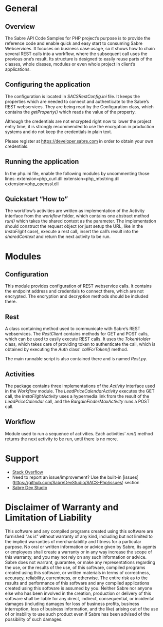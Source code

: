# General
## Overview
The Sabre API Code Samples for PHP project’s purpose is to provide the reference code and enable quick and easy start to consuming Sabre Webservices. It focuses on business case usage, so it shows how to chain several REST calls into a workflow, where the subsequent call uses the previous one’s result. Its structure is designed to easily reuse parts of the classes, whole classes, modules or even whole project in client’s applications.
## Configuring the application
The configuration is located in *SACSRestConfig.ini* file. It keeps the properties which are needed to connect and authenticate to the Sabre’s REST webservices. They are being read by the Configuration class, which contains the *getProperty()* which reads the value of the property.

Although the credentials are not encrypted right now to lower the project entry time, it is strongly recommended to use the encryption in production systems and do not keep the credentials in plain text.

Please register at https://developer.sabre.com in order to obtain your own credentials.

## Running the application
In the php.ini file, enable the following modules by uncommenting those lines:
extension=php_curl.dll
extension=php_mbstring.dll
extension=php_openssl.dll
## Quickstart “How to”
The workflow’s activities are written as implementation of the Activity interface from the *workflow* folder, which contains one abstract method *run()* which takes the shared context as the parameter. The implementation should construct the request object (or just setup the URL, like in the *InstaFlight* case), execute a rest call, insert the call’s result into the *sharedContext* and return the next activity to be run.

# Modules
## Configuration
This module provides configuration of REST webservice calls. It contains the endpoint address and credentials to connect there, which are not encrypted. The encryption and decryption methods should be included there.

## Rest
A class containing method used to communicate with Sabre’s REST webservices. The *RestClient* contains methods for GET and POST calls, which can be used to easily execute REST calls. It uses the *TokenHolder* class, which takes care of providing token to authenticate the call, which is obtained by executing the *Auth* class’ *callForToken()* method.

The main runnable script is also contained there and is named *Rest.py*.

## Activities
The package contains three implementations of the *Activity* interface used in the *Workflow* module. The *LeadPriceCalendarActivity* executes the GET call, the *InstaFlightActivity* uses a hypermedia link from the result of the *LeadPriceCalendar* call, and the *BargainFinderMaxActivity* runs a POST call.

## Workflow
Module used to run a sequence of activities. Each activities’ *run()* method returns the next activity to be run, until there is no more.

# Support

- [Stack Overflow](http://stackoverflow.com/questions/tagged/sabre "Stack Overflow")
- Need to report an issue/improvement? Use the built-in [issues] (https://github.com/SabreDevStudio/SACS-Php/issues) section
- [Sabre Dev Studio](https://developer.sabre.com/)

# Disclaimer of Warranty and Limitation of Liability
This software and any compiled programs created using this software are furnished “as is” without warranty of any kind, including but not limited to the implied warranties of merchantability and fitness for a particular purpose. No oral or written information or advice given by Sabre, its agents or employees shall create a warranty or in any way increase the scope of this warranty, and you may not rely on any such information or advice. Sabre does not warrant, guarantee, or make any representations regarding the use, or the results of the use, of this software, compiled programs created using this software, or written materials in terms of correctness, accuracy, reliability, currentness, or otherwise. The entire risk as to the results and performance of this software and any compiled applications created using this software is assumed by you. Neither Sabre nor anyone else who has been involved in the creation, production or delivery of this software shall be liable for any direct, indirect, consequential, or incidental damages (including damages for loss of business profits, business interruption, loss of business information, and the like) arising out of the use of or inability to use such product even if Sabre has been advised of the possibility of such damages.
